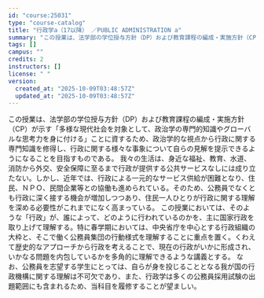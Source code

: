 ```yaml
---
id: "course:25031"
type: "course-catalog"
title: "行政学a（17以降） ／PUBLIC ADMINISTRATION a"
summary: "この授業は、法学部の学位授与方針（DP）および教育課程の編成・実施方針（CP）が示す「多様な現代社会を対象として、政治学の専門的知識やグローバルな思考力を身に付ける」ことに資するため、政治学的な視点から行政に関する専門知識を修得し、行政に関…"
tags: []
campus: ""
credits: 2
instructors: []
license: " "
version:
  created_at: "2025-10-09T03:48:57Z"
  updated_at: "2025-10-09T03:48:57Z"
---
```


この授業は、法学部の学位授与方針（DP）および教育課程の編成・実施方針（CP）が示す「多様な現代社会を対象として、政治学の専門的知識やグローバルな思考力を身に付ける」ことに資するため、政治学的な視点から行政に関する専門知識を修得し、行政に関する様々な事象について自らの見解を提示できるようになることを目指すものである。 我々の生活は、身近な福祉、教育、水道、消防から外交、安全保障に至るまで行政が提供する公共サービスなしには成り立たない。しかし、近年では、行政による一元的なサービス供給が困難となり、住民、ＮＰＯ、民間企業等との協働も進められている。そのため、公務員でなくとも行政に深く接する機会が増加しつつあり、住民一人ひとりが行政に関する理解を深める必要性がこれまでになく高まっている。 この授業においては、そのような「行政」が、誰によって、どのように行われているのかを、主に国家行政を取り上げて理解する。特に春学期においては、中央省庁を中心とする行政組織の大枠と、そこで働く公務員集団の行動様式を理解することに重点を置く。くわえて歴史的なアプローチから行政を考えることで、現在の行政がいかに形成され、いかなる問題を内包しているかを多角的に理解できるような講義とする。 なお、公務員を志望する学生にとっては、自らが身を投じることとなる我が国の行政機構に関する理解は不可欠であり、また、行政学は多くの公務員採用試験の出題範囲にも含まれるため、当科目を履修することが望ましい。

